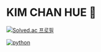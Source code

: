 # KIM CHAN HUE  👋

<!--
**1chanhue1/1chanhue1** is a ✨ _special_ ✨ repository because its `README.md` (this file) appears on your GitHub profile.

Here are some ideas to get you started:

- 🔭 I’m currently working on ...
- 🌱 I’m currently learning ...
- 👯 I’m looking to collaborate on ...
- 🤔 I’m looking for help with ...
- 💬 Ask me about ...
- 📫 How to reach me: ...
- 😄 Pronouns: ...
- ⚡ Fun fact: ...
-->
[![Solved.ac 프로필](http://mazassumnida.wtf/api/generate_badge?boj=chanhue467)](https://solved.ac/chanhue467)

[![python](https://img.shields.io/badge/python-square&logo=html5&logoColor=black)](https://github.com/1chanhue1/baekjoon-Algorithm-python-)



